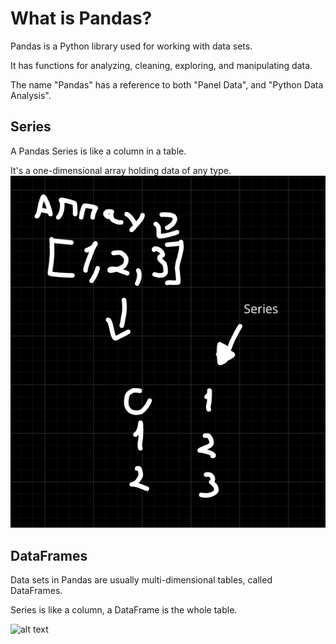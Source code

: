 # What is Pandas?

Pandas is a Python library used for working with data sets.

It has functions for analyzing, cleaning, exploring, and manipulating data.

The name "Pandas" has a reference to both "Panel Data", and "Python Data Analysis".

## Series

A Pandas Series is like a column in a table.

It's a one-dimensional array holding data of any type.
![Series](../imgs/image.png)

## DataFrames
Data sets in Pandas are usually multi-dimensional tables, called DataFrames.

Series is like a column, a DataFrame is the whole table.

![alt text](image.png)